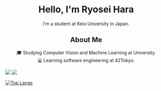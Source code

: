 <h1 align="center">Hello, I'm Ryosei Hara</h1>
<p align="center">
  I'm a student at Keio University in Japan.
</p>
<h2 align="center">About Me</h2>
<p align="center">
  🎓 Studying Computer Vision and Machine Learning at University. <br>
  💻  Learning software engineering at 42Tokyo.
</p>


![](http://github-profile-summary-cards.vercel.app/api/cards/profile-details?username=ryhara&theme=github)
![](http://github-profile-summary-cards.vercel.app/api/cards/stats?username=ryhara&theme=github)

[![Top Langs](https://github-readme-stats.vercel.app/api/top-langs/?username=ryhara&layout=donut-vertical&langs_count=20&hide=jupyter%20notebook,html,Objective-C)](https://github.com/anuraghazra/github-readme-stats)


<!-- ![](http://github-profile-summary-cards.vercel.app/api/cards/productive-time?username=ryhara&theme=github&utcOffset=9)  -->



<!-- https://jackswim3411.hatenablog.com/entry/2021/09/18/205206 -->
<!--
<p align="left"> 
  <img alt="Top Langs" height="150px" src="https://github-readme-stats.vercel.app/api/top-langs/?username=ryhara&layout=compact&show_icons=true&theme=vue-dark" />
  <img alt="github stats" height="150px" src="https://github-readme-stats.vercel.app/api?username=ryhara&theme=vue-dark&show_icons=ture" />
</p>
-->
<!-- https://zenn.dev/a_ichi1/articles/0411396e6b887d -->

<!-- [![trophy](https://github-profile-trophy.vercel.app/?username=ryhara&theme=onedark&column=7)](https://github.com/ryo-ma/github-profile-trophy)
 -->
<!-- https://zenn.dev/a_ichi1/articles/64f353e23408b9 -->
<!-- icons https://rahuldkjain.github.io/gh-profile-readme-generator/ -->



